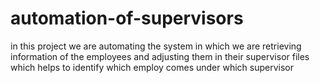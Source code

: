 # automation-of-supervisors
in this project we are automating the system in which we are retrieving information of the employees and adjusting them in their supervisor files which helps to identify which employ comes under which supervisor
